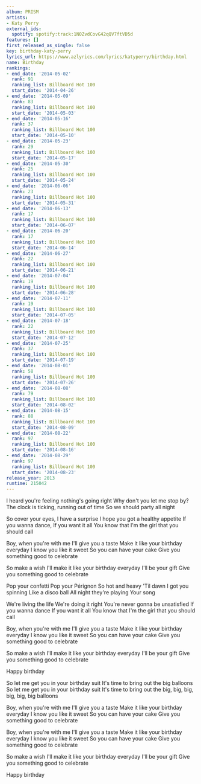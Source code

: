 ```yaml
---
album: PRISM
artists:
- Katy Perry
external_ids:
  spotify: spotify:track:1NOZvdCovG42qQV7ftVD5d
features: []
first_released_as_single: false
key: birthday-katy-perry
lyrics_url: https://www.azlyrics.com/lyrics/katyperry/birthday.html
name: Birthday
rankings:
- end_date: '2014-05-02'
  rank: 91
  ranking_list: Billboard Hot 100
  start_date: '2014-04-26'
- end_date: '2014-05-09'
  rank: 83
  ranking_list: Billboard Hot 100
  start_date: '2014-05-03'
- end_date: '2014-05-16'
  rank: 37
  ranking_list: Billboard Hot 100
  start_date: '2014-05-10'
- end_date: '2014-05-23'
  rank: 29
  ranking_list: Billboard Hot 100
  start_date: '2014-05-17'
- end_date: '2014-05-30'
  rank: 25
  ranking_list: Billboard Hot 100
  start_date: '2014-05-24'
- end_date: '2014-06-06'
  rank: 23
  ranking_list: Billboard Hot 100
  start_date: '2014-05-31'
- end_date: '2014-06-13'
  rank: 17
  ranking_list: Billboard Hot 100
  start_date: '2014-06-07'
- end_date: '2014-06-20'
  rank: 17
  ranking_list: Billboard Hot 100
  start_date: '2014-06-14'
- end_date: '2014-06-27'
  rank: 22
  ranking_list: Billboard Hot 100
  start_date: '2014-06-21'
- end_date: '2014-07-04'
  rank: 19
  ranking_list: Billboard Hot 100
  start_date: '2014-06-28'
- end_date: '2014-07-11'
  rank: 19
  ranking_list: Billboard Hot 100
  start_date: '2014-07-05'
- end_date: '2014-07-18'
  rank: 22
  ranking_list: Billboard Hot 100
  start_date: '2014-07-12'
- end_date: '2014-07-25'
  rank: 37
  ranking_list: Billboard Hot 100
  start_date: '2014-07-19'
- end_date: '2014-08-01'
  rank: 58
  ranking_list: Billboard Hot 100
  start_date: '2014-07-26'
- end_date: '2014-08-08'
  rank: 79
  ranking_list: Billboard Hot 100
  start_date: '2014-08-02'
- end_date: '2014-08-15'
  rank: 88
  ranking_list: Billboard Hot 100
  start_date: '2014-08-09'
- end_date: '2014-08-22'
  rank: 97
  ranking_list: Billboard Hot 100
  start_date: '2014-08-16'
- end_date: '2014-08-29'
  rank: 97
  ranking_list: Billboard Hot 100
  start_date: '2014-08-23'
release_year: 2013
runtime: 215042
---
```

I heard you're feeling nothing's going right
Why don't you let me stop by?
The clock is ticking, running out of time
So we should party all night

So cover your eyes,
I have a surprise
I hope you got a healthy appetite
If you wanna dance,
If you want it all
You know that I'm the girl that you should call

Boy, when you're with me
I'll give you a taste
Make it like your birthday everyday
I know you like it sweet
So you can have your cake
Give you something good to celebrate

So make a wish
I'll make it like your birthday everyday
I'll be your gift
Give you something good to celebrate

Pop your confetti
Pop your Pérignon
So hot and heavy
'Til dawn
I got you spinning
Like a disco ball
All night they're playing
Your song

We're living the life
We're doing it right
You're never gonna be unsatisfied
If you wanna dance
If you want it all
You know that I'm the girl that you should call

Boy, when you're with me
I'll give you a taste
Make it like your birthday everyday
I know you like it sweet
So you can have your cake
Give you something good to celebrate

So make a wish
I'll make it like your birthday everyday
I'll be your gift
Give you something good to celebrate

Happy birthday

So let me get you in your birthday suit
It's time to bring out the big balloons
So let me get you in your birthday suit
It's time to bring out the big, big, big, big, big, big balloons

Boy, when you're with me
I'll give you a taste
Make it like your birthday everyday
I know you like it sweet
So you can have your cake
Give you something good to celebrate

Boy, when you're with me
I'll give you a taste
Make it like your birthday everyday
I know you like it sweet
So you can have your cake
Give you something good to celebrate

So make a wish
I'll make it like your birthday everyday
I'll be your gift
Give you something good to celebrate

Happy birthday
